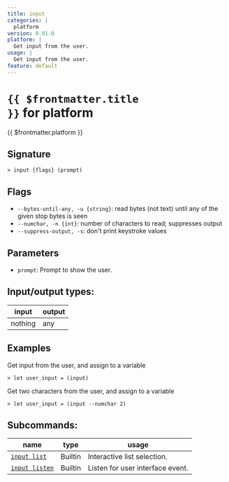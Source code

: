 ```yaml
---
title: input
categories: |
  platform
version: 0.91.0
platform: |
  Get input from the user.
usage: |
  Get input from the user.
feature: default
---
```

<!-- This file is automatically generated. Please edit the command in https://github.com/nushell/nushell instead. -->

# <code>{{ $frontmatter.title }}</code> for platform

<div class='command-title'>{{ $frontmatter.platform }}</div>

## Signature

```> input {flags} (prompt)```

## Flags

 -  `--bytes-until-any, -u {string}`: read bytes (not text) until any of the given stop bytes is seen
 -  `--numchar, -n {int}`: number of characters to read; suppresses output
 -  `--suppress-output, -s`: don't print keystroke values

## Parameters

 -  `prompt`: Prompt to show the user.


## Input/output types:

| input   | output |
| ------- | ------ |
| nothing | any    |

## Examples

Get input from the user, and assign to a variable
```nu
> let user_input = (input)

```

Get two characters from the user, and assign to a variable
```nu
> let user_input = (input --numchar 2)

```


## Subcommands:

| name                                             | type    | usage                            |
| ------------------------------------------------ | ------- | -------------------------------- |
| [`input list`](/commands/docs/input_list.md)     | Builtin | Interactive list selection.      |
| [`input listen`](/commands/docs/input_listen.md) | Builtin | Listen for user interface event. |